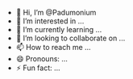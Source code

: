 - 👋 Hi, I’m @Padumonium
- 👀 I’m interested in ...
- 🌱 I’m currently learning ...
- 💞️ I’m looking to collaborate on ...
- 📫 How to reach me ...
- 😄 Pronouns: ...
- ⚡ Fun fact: ...

<!---
Padumonium/Padumonium is a ✨ special ✨ repository because its `README.md` (this file) appears on your GitHub profile.
You can click the Preview link to take a look at your changes.
--->
